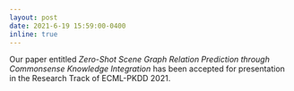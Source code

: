 ```yaml
---
layout: post
date: 2021-6-19 15:59:00-0400
inline: true
---
```

Our paper entitled *Zero-Shot Scene Graph Relation Prediction through Commonsense Knowledge Integration* has been accepted for presentation in the Research Track of ECML-PKDD 2021.
